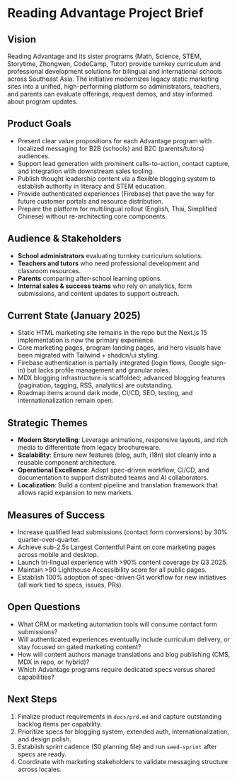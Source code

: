 # Reading Advantage Project Brief

## Vision
Reading Advantage and its sister programs (Math, Science, STEM, Storytime, Zhongwen, CodeCamp, Tutor) provide turnkey curriculum and professional development solutions for bilingual and international schools across Southeast Asia. The initiative modernizes legacy static marketing sites into a unified, high-performing platform so administrators, teachers, and parents can evaluate offerings, request demos, and stay informed about program updates.

## Product Goals
- Present clear value propositions for each Advantage program with localized messaging for B2B (schools) and B2C (parents/tutors) audiences.
- Support lead generation with prominent calls-to-action, contact capture, and integration with downstream sales tooling.
- Publish thought leadership content via a flexible blogging system to establish authority in literacy and STEM education.
- Provide authenticated experiences (Firebase) that pave the way for future customer portals and resource distribution.
- Prepare the platform for multilingual rollout (English, Thai, Simplified Chinese) without re-architecting core components.

## Audience & Stakeholders
- **School administrators** evaluating turnkey curriculum solutions.
- **Teachers and tutors** who need professional development and classroom resources.
- **Parents** comparing after-school learning options.
- **Internal sales & success teams** who rely on analytics, form submissions, and content updates to support outreach.

## Current State (January 2025)
- Static HTML marketing site remains in the repo but the Next.js 15 implementation is now the primary experience.
- Core marketing pages, program landing pages, and hero visuals have been migrated with Tailwind + shadcn/ui styling.
- Firebase authentication is partially integrated (login flows, Google sign-in) but lacks profile management and granular roles.
- MDX blogging infrastructure is scaffolded; advanced blogging features (pagination, tagging, RSS, analytics) are outstanding.
- Roadmap items around dark mode, CI/CD, SEO, testing, and internationalization remain open.

## Strategic Themes
- **Modern Storytelling**: Leverage animations, responsive layouts, and rich media to differentiate from legacy brochureware.
- **Scalability**: Ensure new features (blog, auth, i18n) slot cleanly into a reusable component architecture.
- **Operational Excellence**: Adopt spec-driven workflow, CI/CD, and documentation to support distributed teams and AI collaborators.
- **Localization**: Build a content pipeline and translation framework that allows rapid expansion to new markets.

## Measures of Success
- Increase qualified lead submissions (contact form conversions) by 30% quarter-over-quarter.
- Achieve sub-2.5s Largest Contentful Paint on core marketing pages across mobile and desktop.
- Launch tri-lingual experience with >90% content coverage by Q3 2025.
- Maintain >90 Lighthouse Accessibility score for all public pages.
- Establish 100% adoption of spec-driven Git workflow for new initiatives (all work tied to specs, issues, PRs).

## Open Questions
- What CRM or marketing automation tools will consume contact form submissions?
- Will authenticated experiences eventually include curriculum delivery, or stay focused on gated marketing content?
- How will content authors manage translations and blog publishing (CMS, MDX in repo, or hybrid)?
- Which Advantage programs require dedicated specs versus shared capabilities?

## Next Steps
1. Finalize product requirements in `docs/prd.md` and capture outstanding backlog items per capability.
2. Prioritize specs for blogging system, extended auth, internationalization, and design polish.
3. Establish sprint cadence (S0 planning file) and run `seed-sprint` after specs are ready.
4. Coordinate with marketing stakeholders to validate messaging structure across locales.
